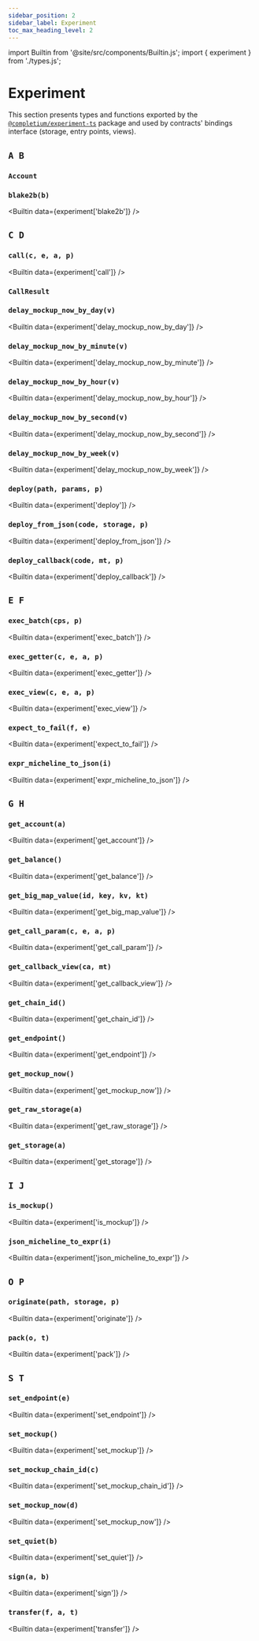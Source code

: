 ```yaml
---
sidebar_position: 2
sidebar_label: Experiment
toc_max_heading_level: 2
---
```

import Builtin from '@site/src/components/Builtin.js';
import { experiment } from './types.js';

# Experiment

This section presents types and functions exported by the [`@completium/experiment-ts`](https://www.npmjs.com/package/@completium/experiment-ts) package and used by contracts' bindings interface (storage, entry points, views).

## `A B`

### `Account`

### `blake2b(b)`

<Builtin data={experiment['blake2b']} />

## `C D`

### `call(c, e, a, p)`

<Builtin data={experiment['call']} />

### `CallResult`

### `delay_mockup_now_by_day(v)`

<Builtin data={experiment['delay_mockup_now_by_day']} />

### `delay_mockup_now_by_minute(v)`

<Builtin data={experiment['delay_mockup_now_by_minute']} />

### `delay_mockup_now_by_hour(v)`

<Builtin data={experiment['delay_mockup_now_by_hour']} />

### `delay_mockup_now_by_second(v)`

<Builtin data={experiment['delay_mockup_now_by_second']} />

### `delay_mockup_now_by_week(v)`

<Builtin data={experiment['delay_mockup_now_by_week']} />

### `deploy(path, params, p)`

<Builtin data={experiment['deploy']} />

### `deploy_from_json(code, storage, p)`

<Builtin data={experiment['deploy_from_json']} />

### `deploy_callback(code, mt, p)`

<Builtin data={experiment['deploy_callback']} />

## `E F`

### `exec_batch(cps, p)`

<Builtin data={experiment['exec_batch']} />

### `exec_getter(c, e, a, p)`

<Builtin data={experiment['exec_getter']} />

### `exec_view(c, e, a, p)`

<Builtin data={experiment['exec_view']} />

### `expect_to_fail(f, e)`

<Builtin data={experiment['expect_to_fail']} />

### `expr_micheline_to_json(i)`

<Builtin data={experiment['expr_micheline_to_json']} />

## `G H`

### `get_account(a)`

<Builtin data={experiment['get_account']} />

### `get_balance()`

<Builtin data={experiment['get_balance']} />

### `get_big_map_value(id, key, kv, kt)`

<Builtin data={experiment['get_big_map_value']} />

### `get_call_param(c, e, a, p)`

<Builtin data={experiment['get_call_param']} />

### `get_callback_view(ca, mt)`

<Builtin data={experiment['get_callback_view']} />

### `get_chain_id()`

<Builtin data={experiment['get_chain_id']} />

### `get_endpoint()`

<Builtin data={experiment['get_endpoint']} />

### `get_mockup_now()`

<Builtin data={experiment['get_mockup_now']} />

### `get_raw_storage(a)`

<Builtin data={experiment['get_raw_storage']} />

### `get_storage(a)`

<Builtin data={experiment['get_storage']} />

## `I J`

### `is_mockup()`

<Builtin data={experiment['is_mockup']} />

### `json_micheline_to_expr(i)`

<Builtin data={experiment['json_micheline_to_expr']} />

## `O P`

### `originate(path, storage, p)`

<Builtin data={experiment['originate']} />

### `pack(o, t)`

<Builtin data={experiment['pack']} />

## `S T`

### `set_endpoint(e)`

<Builtin data={experiment['set_endpoint']} />

### `set_mockup()`

<Builtin data={experiment['set_mockup']} />

### `set_mockup_chain_id(c)`

<Builtin data={experiment['set_mockup_chain_id']} />

### `set_mockup_now(d)`

<Builtin data={experiment['set_mockup_now']} />

### `set_quiet(b)`

<Builtin data={experiment['set_quiet']} />

### `sign(a, b)`

<Builtin data={experiment['sign']} />

### `transfer(f, a, t)`

<Builtin data={experiment['transfer']} />

